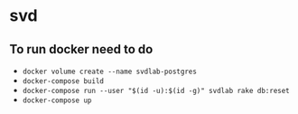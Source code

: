 # svd

## To run docker need to do 

- `docker volume create --name svdlab-postgres`
- `docker-compose build`
- `docker-compose run --user "$(id -u):$(id -g)" svdlab rake db:reset`
- `docker-compose up`
